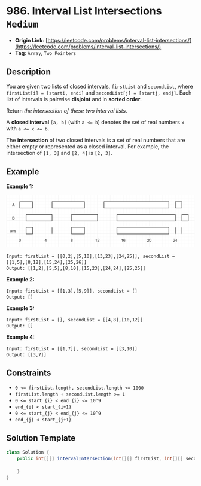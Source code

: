 # 986. Interval List Intersections `Medium`

- **Origin Link**: [https://leetcode.com/problems/interval-list-intersections/](https://leetcode.com/problems/interval-list-intersections/)
- **Tag**: `Array`, `Two Pointers`


## Description

You are given two lists of closed intervals, `firstList` and `secondList`, where `firstList[i] = [starti, endi]` and `secondList[j] = [startj, endj]`. Each list of intervals is pairwise **disjoint** and in **sorted order**.

Return *the intersection of these two interval lists*.

A **closed interval** `[a, b]` (with `a <= b`) denotes the set of real numbers `x` with `a <= x <= b`.

The **intersection** of two closed intervals is a set of real numbers that are either empty or represented as a closed interval. For example, the intersection of `[1, 3]` and `[2, 4]` is `[2, 3]`.


## Example

**Example 1:**

![](./interval1.png)

```
Input: firstList = [[0,2],[5,10],[13,23],[24,25]], secondList = [[1,5],[8,12],[15,24],[25,26]]
Output: [[1,2],[5,5],[8,10],[15,23],[24,24],[25,25]]
```

**Example 2:**

```
Input: firstList = [[1,3],[5,9]], secondList = []
Output: []
```

**Example 3:**

```
Input: firstList = [], secondList = [[4,8],[10,12]]
Output: []
```

**Example 4:**

```
Input: firstList = [[1,7]], secondList = [[3,10]]
Output: [[3,7]]
```


## Constraints

- `0 <= firstList.length, secondList.length <= 1000`
- `firstList.length + secondList.length >= 1`
- `0 <= start_{i} < end_{i} <= 10^9`
- `end_{i} < start_{i+1}`
- `0 <= start_{j} < end_{j} <= 10^9`
- `end_{j} < start_{j+1}`


## Solution Template

```java
class Solution {
    public int[][] intervalIntersection(int[][] firstList, int[][] secondList) {

    }
}
```
